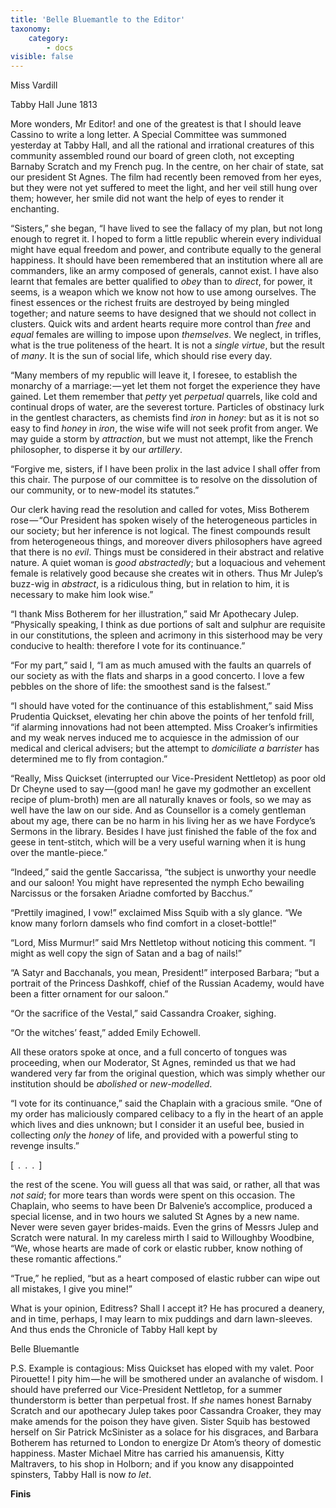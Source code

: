 ```yaml
---
title: 'Belle Bluemantle to the Editor'
taxonomy:
    category:
        - docs
visible: false
---
```


<div class="author">Miss Vardill</div>

Tabby Hall June 1813

More wonders, Mr Editor! and one of the greatest is that I should leave Cassino to write a long letter. A Special Committee was summoned yesterday at Tabby Hall, and all the rational and irrational creatures of this community assembled round our board of green cloth, not excepting Barnaby Scratch and my French pug. In the centre, on her chair of state, sat our president St Agnes. The film had recently been removed from her eyes, but they were not yet suffered to meet the light, and her veil still hung over them; however, her smile did not want the help of eyes to render it enchanting.

“Sisters,” she began, “I have lived to see the fallacy of my plan, but not long enough to regret it. I hoped to form a little republic wherein every individual might have equal freedom and power, and contribute equally to the general happiness. It should have been remembered that an institution where all are commanders, like an army composed of generals, cannot exist. I have also learnt that females are better qualified to *obey* than to *direct*, for power, it seems, is a weapon which we know not how to use among ourselves. The finest essences or the richest fruits are destroyed by being mingled together; and nature seems to have designed that we should not collect in clusters. Quick wits and ardent hearts require more control than *free* and *equal* females are willing to impose upon *themselves*. We neglect, in trifles, what is the true politeness of the heart. It is not a *single virtue*, but the result of *many*. It is the sun of social life, which should rise every day.  

“Many members of my republic will leave it, I foresee, to establish the monarchy of a marriage: — yet let them not forget the experience they have gained. Let them remember that *petty* yet *perpetual* quarrels, like cold and continual drops of water, are the severest torture. Particles of obstinacy lurk in the gentlest characters, as chemists find *iron* in *honey*: but as it is not so easy to find *honey* in *iron*, the wise wife will not seek profit from anger. We may guide a storm by *attraction*, but we must not attempt, like the French philosopher, to disperse it by our *artillery*.

“Forgive me, sisters, if I have been prolix in the last advice I shall offer from this chair. The purpose of our committee is to resolve on the dissolution of our community, or to new-model its statutes.”

Our clerk having read the resolution and called for votes, Miss Botherem rose — “Our President has spoken wisely of the heterogeneous particles in our society; but her inference is not logical. The finest compounds result from heterogeneous things, and moreover divers philosophers have agreed that there is no *evil*. Things must be considered in their abstract and relative nature. A quiet woman is *good abstractedly*; but a loquacious and vehement female is relatively good because she creates wit in others. Thus Mr Julep’s buzz-wig in *abstract*, is a ridiculous thing, but in relation to him, it is necessary to make him look wise.”

“I thank Miss Botherem for her illustration,” said Mr Apothecary Julep. “Physically speaking, I think as due portions of salt and sulphur are requisite in our constitutions, the spleen and acrimony in this sisterhood may be very conducive to health: therefore I vote for its continuance.”

“For my part,” said I, “I am as much amused with the faults an quarrels of our society as with the flats and sharps in a good concerto. I love a few pebbles on the shore of life: the smoothest sand is the falsest.”

“I should have voted for the continuance of this establishment,” said Miss Prudentia Quickset, elevating her chin above the points of her tenfold frill, “if alarming innovations had not been attempted. Miss Croaker’s infirmities and my weak nerves induced me to acquiesce in the admission of our medical and clerical advisers; but the attempt to *domiciliate a barrister* has determined me to fly from contagion.”  

“Really, Miss Quickset (interrupted our Vice-President Nettletop) as poor old Dr Cheyne used to say —(good man! he gave my godmother an excellent recipe of plum-broth) men are all naturally knaves or fools, so we may as well have the law on our side. And as Counsellor is a comely gentleman about my age, there can be no harm in his living her as we have Fordyce’s Sermons in the library. Besides I have just finished the fable of the fox and geese in tent-stitch, which will be a very useful warning when it is hung over the mantle-piece.”

“Indeed,” said the gentle Saccarissa, “the subject is unworthy your needle and our saloon! You might have represented the nymph Echo bewailing Narcissus or the forsaken Ariadne comforted by Bacchus.”

“Prettily imagined, I vow!” exclaimed Miss Squib with a sly glance. “We know many forlorn damsels who find comfort in a closet-bottle!”  

“Lord, Miss Murmur!” said Mrs Nettletop without noticing this comment. “I might as well copy the sign of Satan and a bag of nails!”

“A Satyr and Bacchanals, you mean, President!” interposed Barbara; “but a portrait of the Princess Dashkoff, chief of the Russian Academy, would have been a fitter ornament for our saloon.”

“Or the sacrifice of the Vestal,” said Cassandra Croaker, sighing.

“Or the witches’ feast,” added Emily Echowell.

All these orators spoke at once, and a full concerto of tongues was proceeding, when our Moderator, St Agnes, reminded us that we had wandered very far from the original question, which was simply whether our institution should be *abolished* or *new-modelled*. 

“I vote for its continuance,” said the Chaplain with a gracious smile. “One of my order has maliciously compared celibacy to a fly in the heart of an apple which lives and dies unknown; but I consider it an useful bee, busied in collecting *only* the *honey* of life, and provided with a powerful sting to revenge insults.”

<span data-tippy="Pages Missing" class="red">[&ensp;.&ensp;.&ensp;.&ensp;]</span>

the rest of the scene. You will guess all that was said, or rather, all that was *not said*; for more tears than words were spent on this occasion. The Chaplain, who seems to have been Dr Balvenie’s accomplice, produced a special license, and in two hours we saluted St Agnes by a new name. Never were seven gayer brides-maids. Even the grins of Messrs Julep and Scratch were natural. In my careless mirth I said to Willoughby Woodbine, “We, whose hearts are made of cork or elastic rubber, know nothing of these romantic affections.” 

“True,” he replied, “but as a heart composed of elastic rubber can wipe out all mistakes, I give you mine!” 

What is your opinion, Editress? Shall I accept it? He has procured a deanery, and in time, perhaps, I may learn to mix puddings and darn lawn-sleeves. And thus ends the Chronicle of Tabby Hall kept by 

Belle Bluemantle

P.S. Example is contagious: Miss Quickset has eloped with my valet. Poor Pirouette! I pity him — he will be smothered under an avalanche of wisdom. I should have preferred our Vice-President Nettletop, for a summer thunderstorm is better than perpetual frost. If *she* names honest Barnaby Scratch and our apothecary Julep takes poor Cassandra Croaker, they may make amends for the poison they have given. Sister Squib has bestowed herself on Sir Patrick McSinister as a solace for his disgraces, and Barbara Botherem has returned to London to energize Dr Atom’s theory of domestic happiness. Master Michael Mitre has carried his amanuensis, Kitty Maltravers, to his shop in Holborn; and if you know any disappointed spinsters, Tabby Hall is now *to let*.

**Finis**